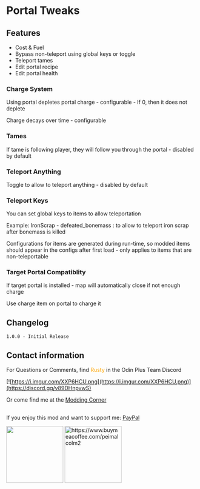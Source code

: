 # Portal Tweaks

## Features
- Cost & Fuel
- Bypass non-teleport using global keys or toggle
- Teleport tames
- Edit portal recipe
- Edit portal health

### Charge System
Using portal depletes portal charge - configurable - If 0, then it does not deplete

Charge decays over time - configurable

### Tames
If tame is following player, they will follow you through the portal - disabled by default

### Teleport Anything
Toggle to allow to teleport anything - disabled by default

### Teleport Keys
You can set global keys to items to allow teleportation

Example:
IronScrap - defeated_bonemass : to allow to teleport iron scrap after bonemass is killed

Configurations for items are generated during run-time, so modded items should appear in the configs after first load - only applies to items that are non-teleportable

### Target Portal Compatiblity
If target portal is installed - map will automatically close if not enough charge

Use charge item on portal to charge it

## Changelog
```
1.0.0 - Initial Release
```

## Contact information
For Questions or Comments, find <span style="color:orange">Rusty</span> in the Odin Plus Team Discord

[![https://i.imgur.com/XXP6HCU.png](https://i.imgur.com/XXP6HCU.png)](https://discord.gg/v89DHnpvwS)

Or come find me at the [Modding Corner](https://discord.gg/fB8aHSfA8B)

##
If you enjoy this mod and want to support me:
[PayPal](https://paypal.me/mpei)

<span>
<img src="https://i.imgur.com/rbNygUc.png" alt="" width="150">
<img src="https://i.imgur.com/VZfZR0k.png" alt="https://www.buymeacoffee.com/peimalcolm2" width="150">
</span>
